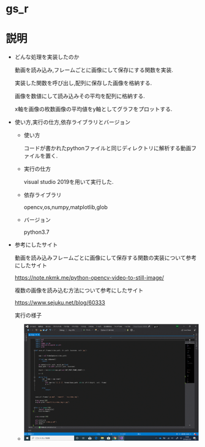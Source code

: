 # gs_r

# 説明
  - どんな処理を実装したのか
  
    動画を読み込み,フレームごとに画像にして保存にする関数を実装.
    
    実装した関数を呼び出し,配列に保存した画像を格納する.
    
    画像を数値にして読み込みその平均を配列に格納する.
    
    x軸を画像の枚数画像の平均値をy軸としてグラフをプロットする.
    
  - 使い方,実行の仕方,依存ライブラリとバージョン
    
    - 使い方
    
      コードが書かれたpythonファイルと同じディレクトリに解析する動画ファイルを置く.
    
    - 実行の仕方
    
      visual studio 2019を用いて実行した.
    
    - 依存ライブラリ
    
      opencv,os,numpy,matplotlib,glob
    
    - バージョン
    
      python3.7
      
  - 参考にしたサイト
  
    動画を読み込みフレームごとに画像にして保存する関数の実装について参考にしたサイト
    
      https://note.nkmk.me/python-opencv-video-to-still-image/
      
    複数の画像を読み込む方法について参考にしたサイト
    
      https://www.sejuku.net/blog/60333
      
    実行の様子
    
    - ![](https://github.com/gauod/gs_r/blob/master/gs.gif)
